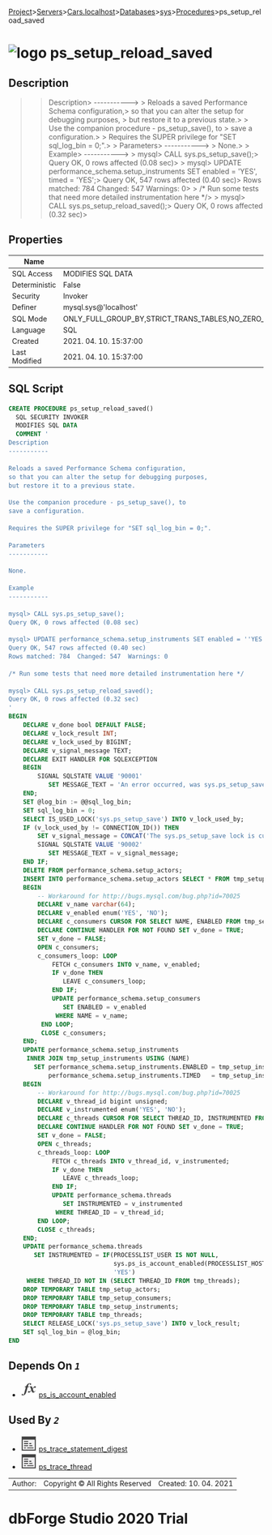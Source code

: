 [Project](../../../../../startpage.md)>[Servers](../../../../Servers.md)>[Cars.localhost](../../../Cars.localhost.md)>[Databases](../../Databases.md)>[sys](../sys.md)>[Procedures](Procedures.md)>ps_setup_reload_saved


# ![logo](../../../../../Images/procedure64.svg) ps_setup_reload_saved

## <a name="#Description"></a>Description
> > Description> -----------> > Reloads a saved Performance Schema configuration,> so that you can alter the setup for debugging purposes, > but restore it to a previous state.> > Use the companion procedure - ps_setup_save(), to > save a configuration.> > Requires the SUPER privilege for "SET sql_log_bin = 0;".> > Parameters> -----------> > None.> > Example> -----------> > mysql> CALL sys.ps_setup_save();> Query OK, 0 rows affected (0.08 sec)> > mysql> UPDATE performance_schema.setup_instruments SET enabled = 'YES', timed = 'YES';> Query OK, 547 rows affected (0.40 sec)> Rows matched: 784  Changed: 547  Warnings: 0> > /* Run some tests that need more detailed instrumentation here */> > mysql> CALL sys.ps_setup_reload_saved();> Query OK, 0 rows affected (0.32 sec)> 
## <a name="#Properties"></a>Properties
|Name|Value|
|---|---|
|SQL Access|MODIFIES SQL DATA|
|Deterministic|False|
|Security|Invoker|
|Definer|mysql.sys@'localhost'|
|SQL Mode|ONLY_FULL_GROUP_BY,STRICT_TRANS_TABLES,NO_ZERO_IN_DATE,NO_ZERO_DATE,ERROR_FOR_DIVISION_BY_ZERO,NO_ENGINE_SUBSTITUTION|
|Language|SQL|
|Created|2021. 04. 10. 15:37:00|
|Last Modified|2021. 04. 10. 15:37:00|


## <a name="#SqlScript"></a>SQL Script
```SQL
CREATE PROCEDURE ps_setup_reload_saved()
  SQL SECURITY INVOKER
  MODIFIES SQL DATA
  COMMENT '
Description
-----------

Reloads a saved Performance Schema configuration,
so that you can alter the setup for debugging purposes, 
but restore it to a previous state.

Use the companion procedure - ps_setup_save(), to 
save a configuration.

Requires the SUPER privilege for "SET sql_log_bin = 0;".

Parameters
-----------

None.

Example
-----------

mysql> CALL sys.ps_setup_save();
Query OK, 0 rows affected (0.08 sec)

mysql> UPDATE performance_schema.setup_instruments SET enabled = ''YES'', timed = ''YES'';
Query OK, 547 rows affected (0.40 sec)
Rows matched: 784  Changed: 547  Warnings: 0

/* Run some tests that need more detailed instrumentation here */

mysql> CALL sys.ps_setup_reload_saved();
Query OK, 0 rows affected (0.32 sec)
'
BEGIN
    DECLARE v_done bool DEFAULT FALSE;
    DECLARE v_lock_result INT;
    DECLARE v_lock_used_by BIGINT;
    DECLARE v_signal_message TEXT;
    DECLARE EXIT HANDLER FOR SQLEXCEPTION
    BEGIN
        SIGNAL SQLSTATE VALUE '90001'
           SET MESSAGE_TEXT = 'An error occurred, was sys.ps_setup_save() run before this procedure?';
    END;
    SET @log_bin := @@sql_log_bin;
    SET sql_log_bin = 0;
    SELECT IS_USED_LOCK('sys.ps_setup_save') INTO v_lock_used_by;
    IF (v_lock_used_by != CONNECTION_ID()) THEN
        SET v_signal_message = CONCAT('The sys.ps_setup_save lock is currently owned by ', v_lock_used_by);
        SIGNAL SQLSTATE VALUE '90002'
           SET MESSAGE_TEXT = v_signal_message;
    END IF;
    DELETE FROM performance_schema.setup_actors;
    INSERT INTO performance_schema.setup_actors SELECT * FROM tmp_setup_actors;
    BEGIN
        -- Workaround for http://bugs.mysql.com/bug.php?id=70025
        DECLARE v_name varchar(64);
        DECLARE v_enabled enum('YES', 'NO');
        DECLARE c_consumers CURSOR FOR SELECT NAME, ENABLED FROM tmp_setup_consumers;
        DECLARE CONTINUE HANDLER FOR NOT FOUND SET v_done = TRUE;
        SET v_done = FALSE;
        OPEN c_consumers;
        c_consumers_loop: LOOP
            FETCH c_consumers INTO v_name, v_enabled;
            IF v_done THEN
               LEAVE c_consumers_loop;
            END IF;
            UPDATE performance_schema.setup_consumers
               SET ENABLED = v_enabled
             WHERE NAME = v_name;
         END LOOP;
         CLOSE c_consumers;
    END;
    UPDATE performance_schema.setup_instruments
     INNER JOIN tmp_setup_instruments USING (NAME)
       SET performance_schema.setup_instruments.ENABLED = tmp_setup_instruments.ENABLED,
           performance_schema.setup_instruments.TIMED   = tmp_setup_instruments.TIMED;
    BEGIN
        -- Workaround for http://bugs.mysql.com/bug.php?id=70025
        DECLARE v_thread_id bigint unsigned;
        DECLARE v_instrumented enum('YES', 'NO');
        DECLARE c_threads CURSOR FOR SELECT THREAD_ID, INSTRUMENTED FROM tmp_threads;
        DECLARE CONTINUE HANDLER FOR NOT FOUND SET v_done = TRUE;
        SET v_done = FALSE;
        OPEN c_threads;
        c_threads_loop: LOOP
            FETCH c_threads INTO v_thread_id, v_instrumented;
            IF v_done THEN
               LEAVE c_threads_loop;
            END IF;
            UPDATE performance_schema.threads
               SET INSTRUMENTED = v_instrumented
             WHERE THREAD_ID = v_thread_id;
        END LOOP;
        CLOSE c_threads;
    END;
    UPDATE performance_schema.threads
       SET INSTRUMENTED = IF(PROCESSLIST_USER IS NOT NULL,
                             sys.ps_is_account_enabled(PROCESSLIST_HOST, PROCESSLIST_USER),
                             'YES')
     WHERE THREAD_ID NOT IN (SELECT THREAD_ID FROM tmp_threads);
    DROP TEMPORARY TABLE tmp_setup_actors;
    DROP TEMPORARY TABLE tmp_setup_consumers;
    DROP TEMPORARY TABLE tmp_setup_instruments;
    DROP TEMPORARY TABLE tmp_threads;
    SELECT RELEASE_LOCK('sys.ps_setup_save') INTO v_lock_result;
    SET sql_log_bin = @log_bin; 
END
```

## <a name="#DependsOn"></a>Depends On _`1`_
- ![Function](../../../../../Images/function.svg) [ps_is_account_enabled](../Functions/ps_is_account_enabled.md)


## <a name="#UsedBy"></a>Used By _`2`_
- ![Procedure](../../../../../Images/procedure.svg) [ps_trace_statement_digest](ps_trace_statement_digest.md)
- ![Procedure](../../../../../Images/procedure.svg) [ps_trace_thread](ps_trace_thread.md)


||||
|---|---|---|
|Author: |Copyright © All Rights Reserved|Created: 10. 04. 2021|
# dbForge Studio 2020 Trial